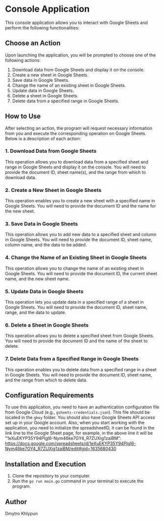 # Console Application

This console application allows you to interact with Google Sheets and perform the following functionalities:

## Choose an Action
Upon launching the application, you will be prompted to choose one of the following actions:
1. Download data from Google Sheets and display it on the console.
2. Create a new sheet in Google Sheets.
3. Save data in Google Sheets.
4. Change the name of an existing sheet in Google Sheets.
5. Update data in Google Sheets.
6. Delete a sheet in Google Sheets.
7. Delete data from a specified range in Google Sheets.

## How to Use
After selecting an action, the program will request necessary information from you and execute the corresponding operation on Google Sheets. Below is a description of each action:

### 1. Download Data from Google Sheets
This operation allows you to download data from a specified sheet and range in Google Sheets and display it on the console. You will need to provide the document ID, sheet name(s), and the range from which to download data.

### 2. Create a New Sheet in Google Sheets
This operation enables you to create a new sheet with a specified name in Google Sheets. You will need to provide the document ID and the name for the new sheet.

### 3. Save Data in Google Sheets
This operation allows you to add new data to a specified sheet and column in Google Sheets. You will need to provide the document ID, sheet name, column name, and the data to be added.

### 4. Change the Name of an Existing Sheet in Google Sheets
This operation allows you to change the name of an existing sheet in Google Sheets. You will need to provide the document ID, the current sheet name, and the new sheet name.

### 5. Update Data in Google Sheets
This operation lets you update data in a specified range of a sheet in Google Sheets. You will need to provide the document ID, sheet name, range, and the data to update.

### 6. Delete a Sheet in Google Sheets
This operation allows you to delete a specified sheet from Google Sheets. You will need to provide the document ID and the name of the sheet to delete.

### 7. Delete Data from a Specified Range in Google Sheets
This operation enables you to delete data from a specified range in a sheet in Google Sheets. You will need to provide the document ID, sheet name, and the range from which to delete data.

## Configuration Requirements
To use this application, you need to have an authentication configuration file from Google Cloud (e.g., `gsheets-credentials.json`). This file should be located in the `gkey` folder. You should also have Google Sheets API access set up in your Google account. Also, when you start working with the application, you need to initialize the spreadsheetID, it can be found in the link line to the Google Sheet page, for example, in the above line it will be "1eXuEKYP35Y94PIgI6-Nym46ke7GY4_R7ZUXig1zaiBM": https://docs.google.com/spreadsheets/d/1eXuEKYP35Y94PIgI6-Nym46ke7GY4_R7ZUXig1zaiBM/edit#gid=1635680430 

## Installation and Execution
1. Clone the repository to your computer.
2. Run the `go run main.go` command in your terminal to execute the program.

## Author
Dmytro Khlypun